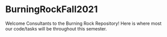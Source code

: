 # BurningRockFall2021
Welcome Consultants to the Burning Rock Repository! Here is where most our code/tasks will be throughout this semester.
